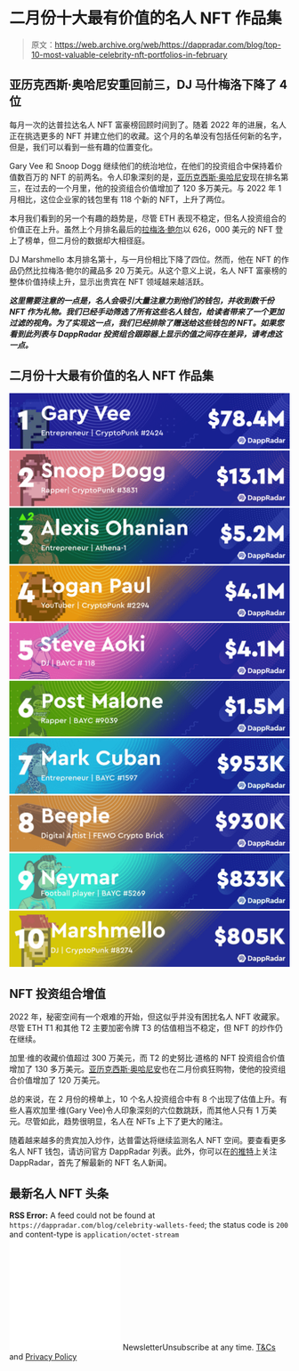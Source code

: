 # 二月份十大最有价值的名人 NFT 作品集

> 原文：<https://web.archive.org/web/https://dappradar.com/blog/top-10-most-valuable-celebrity-nft-portfolios-in-february>

## 亚历克西斯·奥哈尼安重回前三，DJ 马什梅洛下降了 4 位

每月一次的达普拉达名人 NFT 富豪榜回顾时间到了。随着 2022 年的进展，名人正在挑选更多的 NFT 并建立他们的收藏。这个月的名单没有包括任何新的名字，但是，我们可以看到一些有趣的位置变化。

Gary Vee 和 Snoop Dogg 继续他们的统治地位，在他们的投资组合中保持着价值数百万的 NFT 的前两名。令人印象深刻的是，[亚历克西斯·奥哈尼安](https://web.archive.org/web/20221230005922/https://dappradar.com/hub/wallet/eth/0x0ed1e02164a2a9fad7a9f9b5b9e71694c3fad7f2/nfts)现在排名第三，在过去的一个月里，他的投资组合价值增加了 120 多万美元。与 2022 年 1 月相比，这位企业家的钱包里有 118 个新的 NFT，上升了两位。

本月我们看到的另一个有趣的趋势是，尽管 ETH 表现不稳定，但名人投资组合的价值正在上升。虽然上个月排名最后的[拉梅洛·鲍尔](https://web.archive.org/web/20221230005922/https://dappradar.com/hub/wallet/eth/0xc1064e3662b0718357e9050694a3bfeaabede8ab/nfts)以 626，000 美元的 NFT 登上了榜单，但二月份的数据却大相径庭。

DJ Marshmello 本月排名第十，与一月份相比下降了四位。然而，他在 NFT 的作品仍然比拉梅洛·鲍尔的藏品多 20 万美元。从这个意义上说，名人 NFT 富豪榜的整体价值持续上升，显示出贵宾在 NFT 领域越来越活跃。

***这里需要注意的一点是，名人会吸引大量注意力到他们的钱包，并收到数千份 NFT 作为礼物。我们已经手动筛选了所有这些名人钱包，给读者带来了一个更加过滤的视角。为了实现这一点，我们已经排除了赠送给这些钱包的 NFT。如果您看到此列表与 DappRadar 投资组合跟踪器上显示的值之间存在差异，请考虑这一点。***

## 二月份十大最有价值的名人 NFT 作品集

[![](img/813670cdbdb195f1d30ef904bac95059.png)](https://web.archive.org/web/20221230005922/https://dappradar.com/hub/wallet/eth/0xd6a984153acb6c9e2d788f08c2465a1358bb89a7/nfts/1)[![](img/fecdfaa5846003e2c09bdefe0f232fb3.png)](https://web.archive.org/web/20221230005922/https://dappradar.com/hub/wallet/eth/0xce90a7949bb78892f159f428d0dc23a8e3584d75/nfts/1)[![](img/fa14ea1f4d93ece33bdee1d9942c41bb.png)](https://web.archive.org/web/20221230005922/https://dappradar.com/hub/wallet/eth/0x0ed1e02164a2a9fad7a9f9b5b9e71694c3fad7f2/nfts)[![](img/02760b2e28adab9350d0298f480325b2.png)](https://web.archive.org/web/20221230005922/https://dappradar.com/hub/wallet/eth/0xff0bd4aa3496739d5667adc10e2b843dfab5712b/nfts/1)[![](img/75f16f8fecd2abc294cca001d28b0742.png)](https://web.archive.org/web/20221230005922/https://dappradar.com/hub/wallet/eth/0xe4bbcbff51e61d0d95fcc5016609ac8354b177c4/nfts)[![](img/c22a9b36792634833322b4865da021f0.png)](https://web.archive.org/web/20221230005922/https://dappradar.com/hub/wallet/eth/0xbea020c3bd417f30de4d6bd05b0ed310ac586cc0/nfts)[![](img/c6372373806f8350b93b51dfc38188ff.png)](https://web.archive.org/web/20221230005922/https://dappradar.com/hub/wallet/eth/0xa679c6154b8d4619af9f83f0bf9a13a680e01ecf/nfts)[![](img/3aa0655f7f1c7c998892d585fb507f7b.png)](https://web.archive.org/web/20221230005922/https://dappradar.com/hub/wallet/eth/0xc6b0562605d35ee710138402b878ffe6f2e23807/nfts)[![](img/6b3031cf965d64b50c805bc2cd8ed106.png)](https://web.archive.org/web/20221230005922/https://dappradar.com/hub/wallet/eth/0xc4505db8cc490767fa6f4b6f0f2bdd668b357a5d)[![](img/9d26f3f43880430759556630f359bc01.png)](https://web.archive.org/web/20221230005922/https://dappradar.com/hub/wallet/eth/0xa0eaf6b0df87132c9a28e450a43c1d906defb60b)

## NFT 投资组合增值

2022 年，秘密空间有一个艰难的开始，但这似乎并没有困扰名人 NFT 收藏家。尽管 ETH T1 和其他 T2 主要加密令牌 T3 的估值相当不稳定，但 NFT 的炒作仍在继续。

加里·维的收藏价值超过 300 万美元，而 T2 的史努比·道格的 NFT 投资组合价值增加了 130 多万美元。[亚历克西斯·奥哈尼安](https://web.archive.org/web/20221230005922/https://dappradar.com/hub/wallet/eth/0x0ed1e02164a2a9fad7a9f9b5b9e71694c3fad7f2/nfts)也在二月份疯狂购物，使他的投资组合价值增加了 120 万美元。

总的来说，在 2 月份的榜单上，10 个名人投资组合中有 8 个出现了估值上升。有些人喜欢加里·维(Gary Vee)令人印象深刻的六位数跳跃，而其他人只有 1 万美元。尽管如此，趋势很明显，名人在 NFTs 上下了更大的赌注。

随着越来越多的贵宾加入炒作，达普雷达将继续监测名人 NFT 空间。要查看更多名人 NFT 钱包，请访问官方 DappRadar 列表。此外，你可以在[的推特](https://web.archive.org/web/20221230005922/https://twitter.com/dappradar)上关注 DappRadar，首先了解最新的 NFT 名人新闻。

## 最新名人 NFT 头条

**RSS Error:** A feed could not be found at `https://dappradar.com/blog/celebrity-wallets-feed`; the status code is `200` and content-type is `application/octet-stream`![](img/6d5a4a2d609c56e1a5771717e54ba759.png) NewsletterUnsubscribe at any time. [T&Cs](https://web.archive.org/web/20221230005922/https://dappradar.com/terms) and [Privacy Policy](https://web.archive.org/web/20221230005922/https://dappradar.com/privacy-policy)